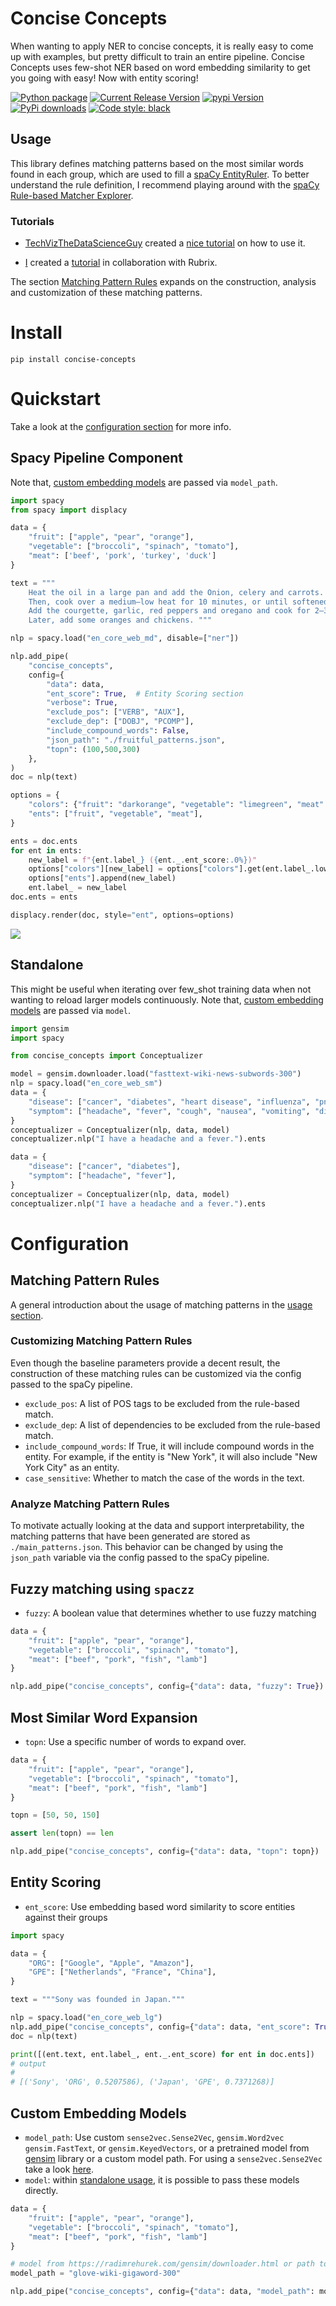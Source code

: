 # Concise Concepts
When wanting to apply NER to concise concepts, it is really easy to come up with examples, but pretty difficult to train an entire pipeline. Concise Concepts uses few-shot NER based on word embedding similarity to get you going
with easy! Now with entity scoring!


[![Python package](https://github.com/Pandora-Intelligence/concise-concepts/actions/workflows/python-package.yml/badge.svg?branch=main)](https://github.com/Pandora-Intelligence/concise-concepts/actions/workflows/python-package.yml)
[![Current Release Version](https://img.shields.io/github/release/pandora-intelligence/concise-concepts.svg?style=flat-square&logo=github)](https://github.com/pandora-intelligence/concise-concepts/releases)
[![pypi Version](https://img.shields.io/pypi/v/concise-concepts.svg?style=flat-square&logo=pypi&logoColor=white)](https://pypi.org/project/concise-concepts/)
[![PyPi downloads](https://static.pepy.tech/personalized-badge/concise-concepts?period=total&units=international_system&left_color=grey&right_color=orange&left_text=pip%20downloads)](https://pypi.org/project/concise-concepts/)
[![Code style: black](https://img.shields.io/badge/code%20style-black-000000.svg?style=flat-square)](https://github.com/ambv/black)


## Usage
This library defines matching patterns based on the most similar words found in each group, which are used to fill a [spaCy EntityRuler](https://spacy.io/api/entityruler). To better understand the rule definition, I recommend playing around with the [spaCy Rule-based Matcher Explorer](https://demos.explosion.ai/matcher).

### Tutorials
- [TechVizTheDataScienceGuy](https://www.youtube.com/c/TechVizTheDataScienceGuy) created a [nice tutorial](https://prakhar-mishra.medium.com/few-shot-named-entity-recognition-in-natural-language-processing-92d31f0d1143) on how to use it.

- [I](https://www.linkedin.com/in/david-berenstein-1bab11105/) created a [tutorial](https://www.rubrix.ml/blog/concise-concepts-rubrix/) in collaboration with Rubrix.

The section [Matching Pattern Rules](#matching-pattern-rules) expands on the construction, analysis and customization of these matching patterns.


# Install

```
pip install concise-concepts
```

# Quickstart

Take a look at the [configuration section](#configuration) for more info.

## Spacy Pipeline Component

Note that, [custom embedding models](#custom-embedding-models) are passed via `model_path`.

```python
import spacy
from spacy import displacy

data = {
    "fruit": ["apple", "pear", "orange"],
    "vegetable": ["broccoli", "spinach", "tomato"],
    "meat": ['beef', 'pork', 'turkey', 'duck']
}

text = """
    Heat the oil in a large pan and add the Onion, celery and carrots.
    Then, cook over a medium–low heat for 10 minutes, or until softened.
    Add the courgette, garlic, red peppers and oregano and cook for 2–3 minutes.
    Later, add some oranges and chickens. """

nlp = spacy.load("en_core_web_md", disable=["ner"])

nlp.add_pipe(
    "concise_concepts",
    config={
        "data": data,
        "ent_score": True,  # Entity Scoring section
        "verbose": True,
        "exclude_pos": ["VERB", "AUX"],
        "exclude_dep": ["DOBJ", "PCOMP"],
        "include_compound_words": False,
        "json_path": "./fruitful_patterns.json",
        "topn": (100,500,300)
    },
)
doc = nlp(text)

options = {
    "colors": {"fruit": "darkorange", "vegetable": "limegreen", "meat": "salmon"},
    "ents": ["fruit", "vegetable", "meat"],
}

ents = doc.ents
for ent in ents:
    new_label = f"{ent.label_} ({ent._.ent_score:.0%})"
    options["colors"][new_label] = options["colors"].get(ent.label_.lower(), None)
    options["ents"].append(new_label)
    ent.label_ = new_label
doc.ents = ents

displacy.render(doc, style="ent", options=options)
```
![](https://raw.githubusercontent.com/Pandora-Intelligence/concise-concepts/master/img/example.png)

## Standalone

This might be useful when iterating over few_shot training data when not wanting to reload larger models continuously.
Note that, [custom embedding models](#custom-embedding-models) are passed via `model`.

```python
import gensim
import spacy

from concise_concepts import Conceptualizer

model = gensim.downloader.load("fasttext-wiki-news-subwords-300")
nlp = spacy.load("en_core_web_sm")
data = {
    "disease": ["cancer", "diabetes", "heart disease", "influenza", "pneumonia"],
    "symptom": ["headache", "fever", "cough", "nausea", "vomiting", "diarrhea"],
}
conceptualizer = Conceptualizer(nlp, data, model)
conceptualizer.nlp("I have a headache and a fever.").ents

data = {
    "disease": ["cancer", "diabetes"],
    "symptom": ["headache", "fever"],
}
conceptualizer = Conceptualizer(nlp, data, model)
conceptualizer.nlp("I have a headache and a fever.").ents
```

# Configuration
## Matching Pattern Rules
A general introduction about the usage of matching patterns in the [usage section](#usage).
### Customizing Matching Pattern Rules
Even though the baseline parameters provide a decent result, the construction of these matching rules can be customized via the config passed to the spaCy pipeline.

 - `exclude_pos`: A list of POS tags to be excluded from the rule-based match.
 - `exclude_dep`: A list of dependencies to be excluded from the rule-based match.
 - `include_compound_words`:  If True, it will include compound words in the entity. For example, if the entity is "New York", it will also include "New York City" as an entity.
 - `case_sensitive`: Whether to match the case of the words in the text.


### Analyze Matching Pattern Rules
To motivate actually looking at the data and support interpretability, the matching patterns that have been generated are stored as `./main_patterns.json`. This behavior can be changed by using the `json_path` variable via the config passed to the spaCy pipeline.


## Fuzzy matching using `spaczz`

 - `fuzzy`: A boolean value that determines whether to use fuzzy matching

```python
data = {
    "fruit": ["apple", "pear", "orange"],
    "vegetable": ["broccoli", "spinach", "tomato"],
    "meat": ["beef", "pork", "fish", "lamb"]
}

nlp.add_pipe("concise_concepts", config={"data": data, "fuzzy": True})
```

## Most Similar Word Expansion

- `topn`: Use a specific number of words to expand over.

```python
data = {
    "fruit": ["apple", "pear", "orange"],
    "vegetable": ["broccoli", "spinach", "tomato"],
    "meat": ["beef", "pork", "fish", "lamb"]
}

topn = [50, 50, 150]

assert len(topn) == len

nlp.add_pipe("concise_concepts", config={"data": data, "topn": topn})
```

## Entity Scoring

- `ent_score`: Use embedding based word similarity to score entities against their groups

```python
import spacy

data = {
    "ORG": ["Google", "Apple", "Amazon"],
    "GPE": ["Netherlands", "France", "China"],
}

text = """Sony was founded in Japan."""

nlp = spacy.load("en_core_web_lg")
nlp.add_pipe("concise_concepts", config={"data": data, "ent_score": True, "case_sensitive": True})
doc = nlp(text)

print([(ent.text, ent.label_, ent._.ent_score) for ent in doc.ents])
# output
#
# [('Sony', 'ORG', 0.5207586), ('Japan', 'GPE', 0.7371268)]
```

## Custom Embedding Models

- `model_path`: Use custom `sense2vec.Sense2Vec`, `gensim.Word2vec` `gensim.FastText`, or `gensim.KeyedVectors`, or a pretrained model from [gensim](https://radimrehurek.com/gensim/downloader.html) library or a custom model path. For using a `sense2vec.Sense2Vec` take a look [here](https://github.com/explosion/sense2vec#pretrained-vectors).
- `model`: within [standalone usage](#standalone), it is possible to pass these models directly.

```python
data = {
    "fruit": ["apple", "pear", "orange"],
    "vegetable": ["broccoli", "spinach", "tomato"],
    "meat": ["beef", "pork", "fish", "lamb"]
}

# model from https://radimrehurek.com/gensim/downloader.html or path to local file
model_path = "glove-wiki-gigaword-300"

nlp.add_pipe("concise_concepts", config={"data": data, "model_path": model_path})
````
